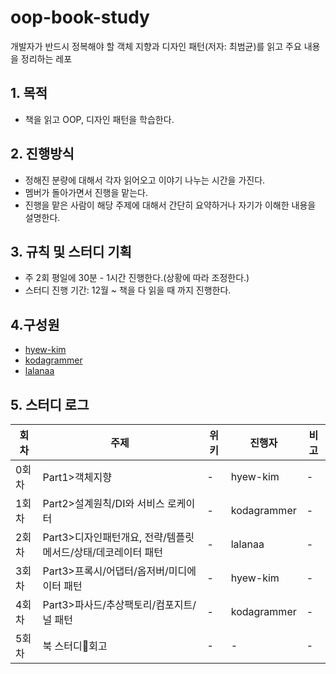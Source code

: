 # oop-book-study
 개발자가 반드시 정복해야 할 객체 지향과 디자인 패턴(저자: 최범균)를 읽고 주요 내용을 정리하는 레포

## 1. 목적
  - 책을 읽고 OOP, 디자인 패턴을 학습한다.

## 2. 진행방식
  - 정해진 분량에 대해서 각자 읽어오고 이야기 나누는 시간을 가진다.
  - 멤버가 돌아가면서 진행을 맡는다.
  - 진행을 맡은 사람이 해당 주제에 대해서 간단히 요약하거나 자기가 이해한 내용을 설명한다.

## 3. 규칙 및 스터디 기획
  - 주 2회 평일에 30분 - 1시간 진행한다.(상황에 따라 조정한다.)
  - 스터디 진행 기간: 12월 ~ 책을 다 읽을 때 까지 진행한다.

 
## 4.구성원
  - [hyew-kim](https://github.com/hyew-kim)
  - [kodagrammer](https://github.com/kodagrammer)
  - [lalanaa](https://github.com/lallanaa)

## 5. 스터디 로그
|회차|주제|위키|진행자|비고|
|---|---|---|---|---|
|0회차|Part1>객체지향|-|hyew-kim|-|
|1회차|Part2>설계원칙/DI와 서비스 로케이터|-|kodagrammer|-|
|2회차|Part3>디자인패턴개요, 전략/템플릿메서드/상태/데코레이터 패턴|-|lalanaa|-|
|3회차|Part3>프록시/어댑터/옵저버/미디에이터 패턴|-|hyew-kim|-|
|4회차|Part3>파사드/추상팩토리/컴포지트/널 패턴|-|kodagrammer|-|
|5회차|북 스터디회고|-|-|-|
